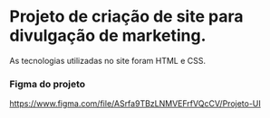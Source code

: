 # Projeto de criação de site para divulgação de marketing.
As tecnologias utilizadas no site foram HTML e CSS.

### Figma do projeto
https://www.figma.com/file/ASrfa9TBzLNMVEFrfVQcCV/Projeto-UI
